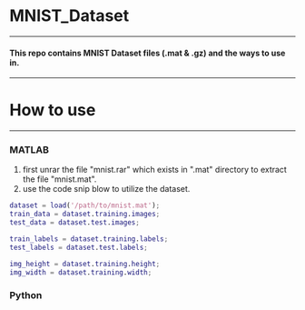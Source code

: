 # MNIST_Dataset
-------
#### This repo contains MNIST Dataset files (.mat &amp; .gz) and the ways to use in.

-----

# How to use
****

### MATLAB

1. first unrar the file "mnist.rar" which exists in ".mat" directory to extract the file "mnist.mat".
2. use the code snip blow to utilize the dataset.

``` Matlab
dataset = load('/path/to/mnist.mat');
train_data = dataset.training.images;
test_data = dataset.test.images;

train_labels = dataset.training.labels;
test_labels = dataset.test.labels;

img_height = dataset.training.height;
img_width = dataset.training.width;
```

### Python


```
```